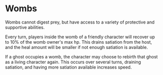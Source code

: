 # Wombs

Wombs cannot digest prey, but have access to a variety of protective and
supportive abilities.

Every turn, players inside the womb of a friendly character will recover up to
10% of the womb owner's max hp. This drains satiation from the host, and the
heal amount will be smaller if not enough satiation is available.

If a ghost occupies a womb, the character may choose to rebirth that ghost as a
living character again. This occurs over several turns, draining satiation, and
having more satiation available increases speed.
